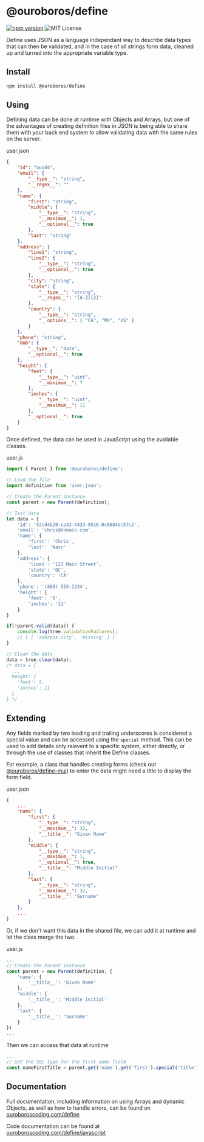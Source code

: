 # @ouroboros/define

[![npm version](https://img.shields.io/npm/v/@ouroboros/define.svg)](https://www.npmjs.com/package/@ouroboros/define) ![MIT License](https://img.shields.io/npm/l/@ouroboros/define.svg)

Define uses JSON as a language independant way to describe data types that can then be validated, and in the case of all strings form data, cleaned up and turned into the appropriate variable type.

## Install
```bash
npm install @ouroboros/define
```

## Using
Defining data can be done at runtime with Objects and Arrays, but one of the advantages of creating definition files in JSON is being able to share them with your back end system to allow validating data with the same rules on the server.

user.json
```json
{
	"id": "uuid4",
	"email": {
		"__type__": "string",
		"__regex__": ""
	},
	"name": {
		"first": "string",
		"middle": {
			"__type__": "string",
			"__maximum__": 1,
			"__optional__": true
		},
		"last": "string"
	},
	"address": {
		"line1": "string",
		"line2": {
			"__type__": "string",
			"__optional__": true
		},
		"city": "string",
		"state": {
			"__type__": "string",
			"__regex__": "[A-Z]{2}"
		},
		"country": {
			"__type__": "string",
			"__options__": [ "CA", "MX", "US" ]
		}
	},
	"phone": "string",
	"dob": {
		"__type__": "date",
		"__optional__": true
	},
	"height": {
		"feet": {
			"__type__": "uint",
			"__maximum__": 7
		},
		"inches": {
			"__type__": "uint",
			"__maximum__": 11
		},
		"__optional__": true
	}
}
```

Once defined, the data can be used in JavaScript using the available classes.

user.js
```javascript
import { Parent } from '@ouroboros/define';

// Load the file
import definition from 'user.json';

// Create the Parent instance
const parent = new Parent(definition);

// Test data
let data = {
	'id': '52cd4b20-ca32-4433-9516-0c8684ec57c2',
	'email': 'chris@domain.com',
	'name': {
		'first': 'Chris',
		'last': 'Nasr'
	},
	'address': {
		'line1': '123 Main Street',
		'state': 'QC',
		'country': 'CA'
	},
	'phone': '(888) 555-1234',
	'height': {
		'feet': '5',
		'inches': '11'
	}
}

if(!parent.valid(data)) {
	console.log(tree.validationFailures);
	// [ [ 'address.city', 'missing' ] ]
}

// Clean the data
data = tree.clean(data);
/* data = {
  ...
  height: {
    'feet': 5,
    'inches': 11
  }
} */
```

## Extending
Any fields marked by two leading and trailing underscores is considered a special value and can be accessed using the `special` method. This can be used to add details only relevent to a specific system, either directly, or through the use of classes that inherit the Define classes.

For example, a class that handles creating forms (check out [@ouroboros/define-mui](https://www.npmjs.com/package/@ouroboros/define-mui)) to enter the data might need a title to display the form field.

user.json
```json
{
	...
	"name": {
		"first": {
			"__type__": "string",
			"__maximum__": 32,
			"__title__": "Given Name"
		},
		"middle": {
			"__type__": "string",
			"__maximum__": 1,
			"__optional__": true,
			"__title__": "Middle Initial"
		},
		"last": {
			"__type__": "string",
			"__maximum__": 32,
			"__title__": "Surname"
		}
	},
	...
}
```

Or, if we don't want this data in the shared file, we can add it at runtime and let the class merge the two.

user.js
```javascript
...
// Create the Parent instance
const parent = new Parent(definition, {
	'name': {
		'__title__': 'Given Name'
	},
	'middle': {
		'__title__': 'Middle Initial'
	},
	'last': {
		'__title__': 'Surname'
	}
})
...
```
 Then we can access that data at runtime

```javascript
...
// Get the SQL type for the first name field
const nameFirstTitle = parent.get('name').get('first').special('title');
```

## Documentation
Full documentation, including information on using Arrays and dynamic Objects, as well as how to handle errors, can be found on [ouroboroscoding.com/define](https://ouroboroscoding.com/define)

Code documentation can be found at [ouroboroscoding.com/define/javascript](https://ouroboroscoding.com/define/javascript)